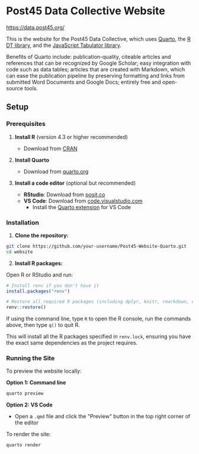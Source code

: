 # Post45 Data Collective Website

https://data.post45.org/

This is the website for the Post45 Data Collective, which uses [Quarto](https://quarto.org/), the [R DT library](https://rstudio.github.io/DT/), and the [JavaScript Tabulator library](https://tabulator.info/).

Benefits of Quarto include: publication-quality, citeable articles and references that can be recognized by Google Scholar; easy integration with code such as data tables; articles that are created with Markdown, which can ease the publication pipeline by preserving formatting and links from submitted Word Documents and Google Docs; entirely free and open-source tools.

## Setup

### Prerequisites

1. **Install R** (version 4.3 or higher recommended)

   - Download from [CRAN](https://cran.r-project.org/)

2. **Install Quarto**

   - Download from [quarto.org](https://quarto.org/docs/get-started/)

3. **Install a code editor** (optional but recommended)
   - **RStudio**: Download from [posit.co](https://posit.co/download/rstudio-desktop/)
   - **VS Code**: Download from [code.visualstudio.com](https://code.visualstudio.com/)
     - Install the [Quarto extension](https://marketplace.visualstudio.com/items?itemName=quarto.quarto) for VS Code

### Installation

1. **Clone the repository:**

```bash
git clone https://github.com/your-username/Post45-Website-Quarto.git
cd website
```

2. **Install R packages:**

Open R or RStudio and run:

```r
# Install renv if you don't have it
install.packages("renv")

# Restore all required R packages (including dplyr, knitr, rmarkdown, etc.)
renv::restore()
```

If using the command line, type `R` to open the R console, run the commands above, then type `q()` to quit R.

This will install all the R packages specified in `renv.lock`, ensuring you have the exact same dependencies as the project requires.

### Running the Site

To preview the website locally:

**Option 1: Command line**

```bash
quarto preview
```

**Option 2: VS Code**

- Open a `.qmd` file and click the "Preview" button in the top right corner of the editor

To render the site:

```bash
quarto render
```
